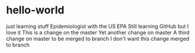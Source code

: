 # hello-world
just learning stuff
Epidemiologist with the US EPA
Still learning GitHub but I love it
This is a change on the master
Yet another change on master
A third change on master to be merged to branch
I don't want this change merged to branch
